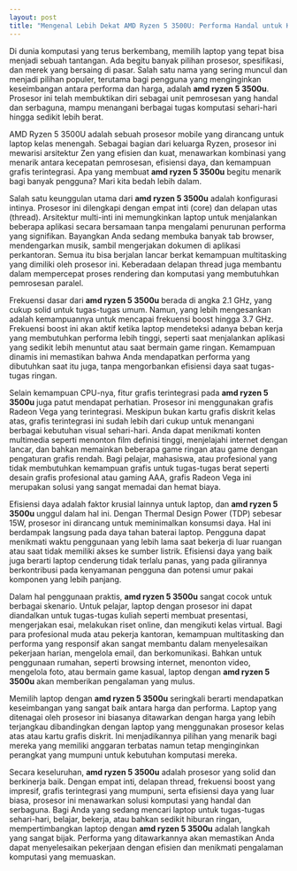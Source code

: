 ```yaml
---
layout: post
title: "Mengenal Lebih Dekat AMD Ryzen 5 3500U: Performa Handal untuk Kebutuhan Sehari-hari"
---
```


Di dunia komputasi yang terus berkembang, memilih laptop yang tepat bisa menjadi sebuah tantangan. Ada begitu banyak pilihan prosesor, spesifikasi, dan merek yang bersaing di pasar. Salah satu nama yang sering muncul dan menjadi pilihan populer, terutama bagi pengguna yang menginginkan keseimbangan antara performa dan harga, adalah **amd ryzen 5 3500u**. Prosesor ini telah membuktikan diri sebagai unit pemrosesan yang handal dan serbaguna, mampu menangani berbagai tugas komputasi sehari-hari hingga sedikit lebih berat.

AMD Ryzen 5 3500U adalah sebuah prosesor mobile yang dirancang untuk laptop kelas menengah. Sebagai bagian dari keluarga Ryzen, prosesor ini mewarisi arsitektur Zen yang efisien dan kuat, menawarkan kombinasi yang menarik antara kecepatan pemrosesan, efisiensi daya, dan kemampuan grafis terintegrasi. Apa yang membuat **amd ryzen 5 3500u** begitu menarik bagi banyak pengguna? Mari kita bedah lebih dalam.

Salah satu keunggulan utama dari **amd ryzen 5 3500u** adalah konfigurasi intinya. Prosesor ini dilengkapi dengan empat inti (core) dan delapan utas (thread). Arsitektur multi-inti ini memungkinkan laptop untuk menjalankan beberapa aplikasi secara bersamaan tanpa mengalami penurunan performa yang signifikan. Bayangkan Anda sedang membuka banyak tab browser, mendengarkan musik, sambil mengerjakan dokumen di aplikasi perkantoran. Semua itu bisa berjalan lancar berkat kemampuan multitasking yang dimiliki oleh prosesor ini. Keberadaan delapan thread juga membantu dalam mempercepat proses rendering dan komputasi yang membutuhkan pemrosesan paralel.

Frekuensi dasar dari **amd ryzen 5 3500u** berada di angka 2.1 GHz, yang cukup solid untuk tugas-tugas umum. Namun, yang lebih mengesankan adalah kemampuannya untuk mencapai frekuensi boost hingga 3.7 GHz. Frekuensi boost ini akan aktif ketika laptop mendeteksi adanya beban kerja yang membutuhkan performa lebih tinggi, seperti saat menjalankan aplikasi yang sedikit lebih menuntut atau saat bermain game ringan. Kemampuan dinamis ini memastikan bahwa Anda mendapatkan performa yang dibutuhkan saat itu juga, tanpa mengorbankan efisiensi daya saat tugas-tugas ringan.

Selain kemampuan CPU-nya, fitur grafis terintegrasi pada **amd ryzen 5 3500u** juga patut mendapat perhatian. Prosesor ini menggunakan grafis Radeon Vega yang terintegrasi. Meskipun bukan kartu grafis diskrit kelas atas, grafis terintegrasi ini sudah lebih dari cukup untuk menangani berbagai kebutuhan visual sehari-hari. Anda dapat menikmati konten multimedia seperti menonton film definisi tinggi, menjelajahi internet dengan lancar, dan bahkan memainkan beberapa game ringan atau game dengan pengaturan grafis rendah. Bagi pelajar, mahasiswa, atau profesional yang tidak membutuhkan kemampuan grafis untuk tugas-tugas berat seperti desain grafis profesional atau gaming AAA, grafis Radeon Vega ini merupakan solusi yang sangat memadai dan hemat biaya.

Efisiensi daya adalah faktor krusial lainnya untuk laptop, dan **amd ryzen 5 3500u** unggul dalam hal ini. Dengan Thermal Design Power (TDP) sebesar 15W, prosesor ini dirancang untuk meminimalkan konsumsi daya. Hal ini berdampak langsung pada daya tahan baterai laptop. Pengguna dapat menikmati waktu penggunaan yang lebih lama saat bekerja di luar ruangan atau saat tidak memiliki akses ke sumber listrik. Efisiensi daya yang baik juga berarti laptop cenderung tidak terlalu panas, yang pada gilirannya berkontribusi pada kenyamanan pengguna dan potensi umur pakai komponen yang lebih panjang.

Dalam hal penggunaan praktis, **amd ryzen 5 3500u** sangat cocok untuk berbagai skenario. Untuk pelajar, laptop dengan prosesor ini dapat diandalkan untuk tugas-tugas kuliah seperti membuat presentasi, mengerjakan esai, melakukan riset online, dan mengikuti kelas virtual. Bagi para profesional muda atau pekerja kantoran, kemampuan multitasking dan performa yang responsif akan sangat membantu dalam menyelesaikan pekerjaan harian, mengelola email, dan berkomunikasi. Bahkan untuk penggunaan rumahan, seperti browsing internet, menonton video, mengelola foto, atau bermain game kasual, laptop dengan **amd ryzen 5 3500u** akan memberikan pengalaman yang mulus.

Memilih laptop dengan **amd ryzen 5 3500u** seringkali berarti mendapatkan keseimbangan yang sangat baik antara harga dan performa. Laptop yang ditenagai oleh prosesor ini biasanya ditawarkan dengan harga yang lebih terjangkau dibandingkan dengan laptop yang menggunakan prosesor kelas atas atau kartu grafis diskrit. Ini menjadikannya pilihan yang menarik bagi mereka yang memiliki anggaran terbatas namun tetap menginginkan perangkat yang mumpuni untuk kebutuhan komputasi mereka.

Secara keseluruhan, **amd ryzen 5 3500u** adalah prosesor yang solid dan berkinerja baik. Dengan empat inti, delapan thread, frekuensi boost yang impresif, grafis terintegrasi yang mumpuni, serta efisiensi daya yang luar biasa, prosesor ini menawarkan solusi komputasi yang handal dan serbaguna. Bagi Anda yang sedang mencari laptop untuk tugas-tugas sehari-hari, belajar, bekerja, atau bahkan sedikit hiburan ringan, mempertimbangkan laptop dengan **amd ryzen 5 3500u** adalah langkah yang sangat bijak. Performa yang ditawarkannya akan memastikan Anda dapat menyelesaikan pekerjaan dengan efisien dan menikmati pengalaman komputasi yang memuaskan.
